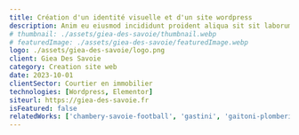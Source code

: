 ```yaml
---
title: Création d'un identité visuelle et d'un site wordpress
description: Anim eu eiusmod incididunt proident aliqua sit sit laborum. Adipisicing ullamco do fugiat duis reprehenderit deserunt eiusmod quis aliquip elit pariatur.
# thumbnail: ./assets/giea-des-savoie/thumbnail.webp
# featuredImage: ./assets/giea-des-savoie/featuredImage.webp
logo: ./assets/giea-des-savoie/logo.png
client: Giea Des Savoie
category: Creation site web
date: 2023-10-01
clientSector: Courtier en immobilier
technologies: [Wordpress, Elementor]
siteurl: https://giea-des-savoie.fr
isFeatured: false
relatedWorks: ['chambery-savoie-football', 'gastini', 'gaitoni-plomberie']
---
```

